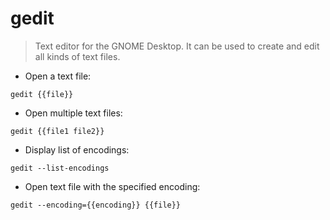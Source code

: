 # gedit

> Text editor for the GNOME Desktop.
> It can be used to create and edit all kinds of text files.

- Open a text file:

`gedit {{file}}`

- Open multiple text files:

`gedit {{file1 file2}}`

- Display list of encodings:

`gedit --list-encodings`

- Open text file with the specified encoding:

`gedit --encoding={{encoding}} {{file}}`
